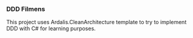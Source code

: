 ### DDD Filmens
This project uses Ardalis.CleanArchitecture template to try to implement DDD with C# for learning purposes.
